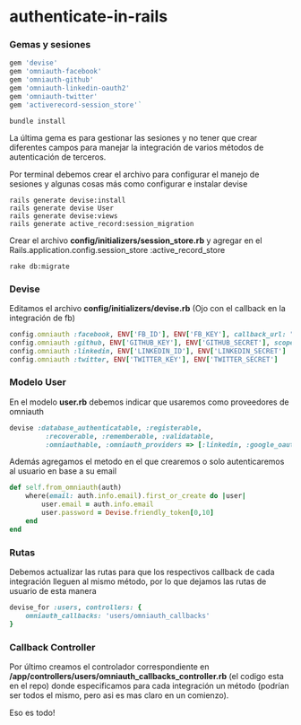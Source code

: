# authenticate-in-rails

### Gemas y sesiones

```ruby
gem 'devise'
gem 'omniauth-facebook'
gem 'omniauth-github'
gem 'omniauth-linkedin-oauth2'
gem 'omniauth-twitter'
gem 'activerecord-session_store'`
```

`bundle install`

La última gema es para gestionar las sesiones y no tener que crear diferentes campos para manejar la integración de varios métodos de autenticación de terceros. 

Por terminal debemos crear el archivo para configurar el manejo de sesiones y algunas cosas más como configurar e instalar devise

```
rails generate devise:install
rails generate devise User
rails generate devise:views
rails generate active_record:session_migration
```

Crear el archivo **config/initializers/session_store.rb** y agregar en el
Rails.application.config.session_store :active_record_store

`rake db:migrate`

### Devise
Editamos el archivo **config/initializers/devise.rb** (Ojo con el callback en la integración de fb)
```ruby
config.omniauth :facebook, ENV['FB_ID'], ENV['FB_KEY'], callback_url: "http://localhost:3000/users/auth/facebook/callback"
config.omniauth :github, ENV['GITHUB_KEY'], ENV['GITHUB_SECRET'], scope: 'user:email'
config.omniauth :linkedin, ENV['LINKEDIN_ID'], ENV['LINKEDIN_SECRET']
config.omniauth :twitter, ENV['TWITTER_KEY'], ENV['TWITTER_SECRET']
```

### Modelo User
En el modelo **user.rb** debemos indicar que usaremos como proveedores de omniauth
```ruby
devise :database_authenticatable, :registerable,
         :recoverable, :rememberable, :validatable,
         :omniauthable, :omniauth_providers => [:linkedin, :google_oauth2, :github, :facebook]
```

Además agregamos el metodo en el que crearemos o solo autenticaremos al usuario en base a su email
```ruby
def self.from_omniauth(auth)
	where(email: auth.info.email).first_or_create do |user|
		user.email = auth.info.email
		user.password = Devise.friendly_token[0,10]
	end
end
```

### Rutas
Debemos actualizar las rutas para que los respectivos callback de cada integración lleguen al mismo método, por lo que dejamos las rutas de usuario de esta manera
```ruby
devise_for :users, controllers: {
	omniauth_callbacks: 'users/omniauth_callbacks'
}
```

### Callback Controller
Por último creamos el controlador correspondiente en **/app/controllers/users/omniauth_callbacks_controller.rb** (el codigo esta en el repo) donde especificamos para cada integración un método (podrían ser todos el mismo, pero asi es mas claro en un comienzo).

Eso es todo!
